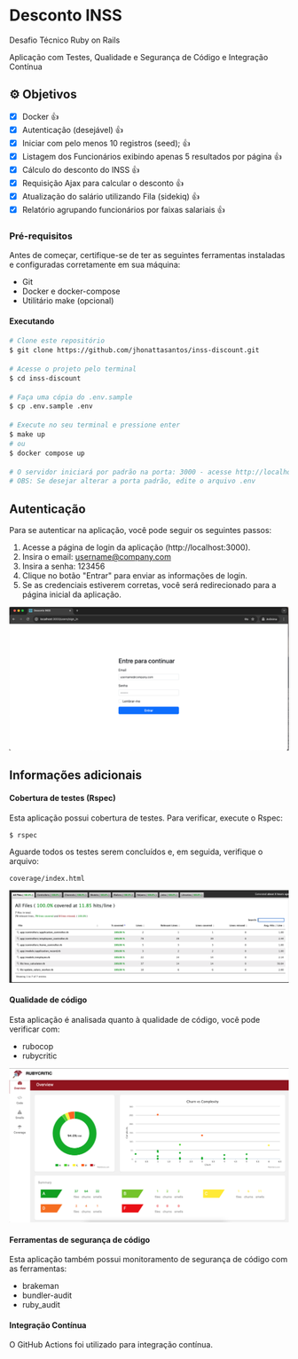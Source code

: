 # Desconto INSS

Desafio Técnico Ruby on Rails 

Aplicação com Testes, Qualidade e Segurança de Código e Integração Contínua

## ⚙️ Objetivos

- [x] Docker 👍
- [x] Autenticação (desejável) 👍
- [x] Iniciar com pelo menos 10 registros (seed); 👍
- [x] Listagem dos Funcionários exibindo apenas 5 resultados por página 👍
- [x] Cálculo do desconto do INSS 👍
- [x] Requisição Ajax para calcular o desconto 👍
- [x] Atualização do salário utilizando Fila (sidekiq) 👍
- [x] Relatório agrupando funcionários por faixas salariais 👍

### Pré-requisitos

Antes de começar, certifique-se de ter as seguintes ferramentas instaladas e configuradas corretamente em sua máquina:
- Git
- Docker e docker-compose
- Utilitário make (opcional)

#### Executando

```bash
# Clone este repositório
$ git clone https://github.com/jhonattasantos/inss-discount.git

# Acesse o projeto pelo terminal
$ cd inss-discount

# Faça uma cópia do .env.sample
$ cp .env.sample .env

# Execute no seu terminal e pressione enter
$ make up 
# ou 
$ docker compose up

# O servidor iniciará por padrão na porta: 3000 - acesse http://localhost:3000
# OBS: Se desejar alterar a porta padrão, edite o arquivo .env

```

## Autenticação

Para se autenticar na aplicação, você pode seguir os seguintes passos:

1. Acesse a página de login da aplicação (http://localhost:3000).
2. Insira o email: username@company.com
3. Insira a senha: 123456
4. Clique no botão "Entrar" para enviar as informações de login.
5. Se as credenciais estiverem corretas, você será redirecionado para a página inicial da aplicação.

![login_page](public/img/login_page.png)

## Informações adicionais

#### Cobertura de testes (Rspec)

Esta aplicação possui cobertura de testes. Para verificar, execute o Rspec:
```bash
$ rspec
```
Aguarde todos os testes serem concluídos e, em seguida, verifique o arquivo:

```
coverage/index.html
```

![coverage](public/img/coverage.png)

#### Qualidade de código

Esta aplicação é analisada quanto à qualidade de código, você pode verificar com:
- rubocop
- rubycritic

![rubycritic](public/img/rubycritic.png)

#### Ferramentas de segurança de código

Esta aplicação também possui monitoramento de segurança de código com as ferramentas:
- brakeman
- bundler-audit
- ruby_audit

#### Integração Contínua

O GitHub Actions foi utilizado para integração contínua.
